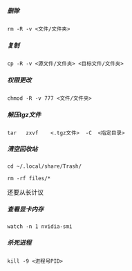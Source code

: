 
##### 删除
```
rm -R -v <文件/文件夹>
```

##### 复制
```
cp -R -v <源文件/文件夹> <目标文件/文件夹>
```

##### 权限更改
```
chmod -R -v 777 <文件/文件夹>
```

##### 解压tgz文件
```
tar   zxvf    <.tgz文件>  -C  <指定目录>
```

##### 清空回收站
```
cd ~/.local/share/Trash/

rm -rf files/*
```
还要从长计议

##### 查看显卡内存

```
watch -n 1 nvidia-smi
```

##### 杀死进程

```
kill -9 <进程号PID>
```

